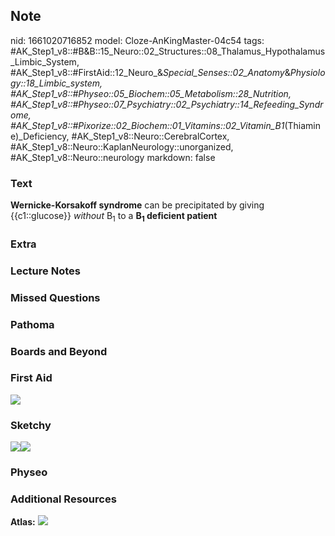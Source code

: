 ## Note
nid: 1661020716852
model: Cloze-AnKingMaster-04c54
tags: #AK_Step1_v8::#B&B::15_Neuro::02_Structures::08_Thalamus_Hypothalamus_Limbic_System, #AK_Step1_v8::#FirstAid::12_Neuro_&_Special_Senses::02_Anatomy_&_Physiology::18_Limbic_system, #AK_Step1_v8::#Physeo::05_Biochem::05_Metabolism::28_Nutrition, #AK_Step1_v8::#Physeo::07_Psychiatry::02_Psychiatry::14_Refeeding_Syndrome, #AK_Step1_v8::#Pixorize::02_Biochem::01_Vitamins::02_Vitamin_B1_(Thiamine)_Deficiency, #AK_Step1_v8::Neuro::CerebralCortex, #AK_Step1_v8::Neuro::KaplanNeurology::unorganized, #AK_Step1_v8::Neuro::neurology
markdown: false

### Text
<b>Wernicke-Korsakoff syndrome</b> can be precipitated by giving
{{c1::glucose}} <i>without</i> B<sub>1</sub> to a <b>B<sub>1</sub>
deficient patient</b>

### Extra


### Lecture Notes


### Missed Questions


### Pathoma


### Boards and Beyond


### First Aid
<img src="tmpHJY_CY.png">

### Sketchy
<img src=
"Vitamin%20B1%20(Thiamine)%20Deficiency%20copy.jpg"><img src= 
"Vitamin%20B1%20(Thiamine)%20Deficiency.jpg">

### Physeo


### Additional Resources
<b>Atlas:</b> <img src="tmph7IZN7.png">

